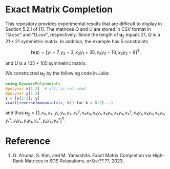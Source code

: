 # Exact Matrix Completion

This repository provides experimental results that are difficult to display in Section 5.2.1 of [1].
The matrices $Q$ and $U$ are stored in CSV format in "Q.csv" and "U.csv", respectively.
Since the length of $\boldsymbol{u}_2$ equals 21, $Q$ is a $21 \times 21$ symmetric matrix.
In addition, the example has 5 constraints
```math
\boldsymbol{h}(\boldsymbol{z}) = [y_1 - 7, y_2 - 3, x_2y_1 + 35, x_2y_3 - 10, x_3y_2 - 9]^\mathrm{T},
```
and $U$ is a $105 \times 105$ symmetric matrix.

We constructed $\boldsymbol{u}_2$ by the following code in Julia:
```julia
using DynamicPolynomials
@polyvar x[1:3]  # x[1] is not used
@polyvar y[1:3]
z = [x[2:3]; y]
vcat([reverse(monomials(z, k)) for k = 0:2]...)
```
and thus $\boldsymbol{u}_2 = [1, x₂, x₃, y₁, y₂, y₃, x₂², x₂x₃, x₂y₁, x₂y₂, x₂y₃, x₃², x₃y₁, x₃y₂, x₃y₃, y₁², y₁y₂, y₁y₃, y₂², y₂y₃, y₃²]^\mathrm{T}$.

# Reference

1. G. Azuma, S. Kim, and M. Yamashita. Exact Matrix Completion via High-Rank Matrices in SOS Relaxations. _arXiv:??.??_, 2023.

